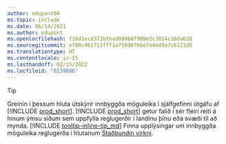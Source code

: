 ```yaml
---
author: edupont04
ms.topic: include
ms.date: 06/14/2021
ms.author: edupont
ms.openlocfilehash: f16d1ecd371bfbad089b8f908e2c3814c38da628
ms.sourcegitcommit: ef80c461713fff1a75998766e7a4ed3a7c6121d0
ms.translationtype: HT
ms.contentlocale: is-IS
ms.lasthandoff: 02/15/2022
ms.locfileid: "8139886"
---
```

> [!TIP]
> Greinin í þessum hluta útskýrir innbyggða möguleika í sjálfgefinni útgáfu af [!INCLUDE [prod_short](prod_short.md)]. [!INCLUDE [prod_short](prod_short.md)] getur falið í sér fleiri reiti á hinum ýmsu síðum sem uppfylla reglugerðir í landinu þínu eða svæði til að mynda. [!INCLUDE [tooltip-inline-tip_md](tooltip-inline-tip_md.md)] Finna upplýsingar um innbyggða möguleika reglugerða í hlutanum [Staðbundin virkni](../about-localization.md).